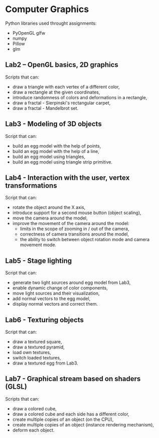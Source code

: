 # Computer Graphics


Python libraries used throught assignments:
- PyOpenGL glfw
- numpy
- Pillow
- glm

## Lab2 – OpenGL basics, 2D graphics

Scripts that can:

- draw a triangle with each vertex of a different color,
- draw a rectangle at the given coordinates,
- introduce randomness of colors and deformations in a rectangle,
- draw a fractal - Sierpinski's rectangular carpet,
- draw a fractal - Mandelbrot set.

## Lab3 - Modeling of 3D objects

Script that can:

- build an egg model with the help of points,
- build an egg model with the help of a line,
- build an egg model using triangles,
- build an egg model using triangle strip primitive.

## Lab4 - Interaction with the user, vertex transformations

Script that can:
- rotate the object around the X axis,
- introduce support for a second mouse button (object scaling),
- move the camera around the model,
- improve the movement of the camera around the model:
	- limits in the scope of zooming in / out of the camera,
	- correctness of camera transitions around the model,
	- the ability to switch between object rotation mode and camera movement mode.

## Lab5 - Stage lighting

Script that can:

- generate two light sources around egg model from Lab3,
- enable dynamic change of color components,
- move light sources and their visualization,
- add normal vectors to the egg model,
- display normal vectors and correct them.

## Lab6 - Texturing objects

Script that can:

- draw a textured square,
- draw a textured pyramid,
- load own textures,
- switch loaded textures,
- draw a textured egg from Lab3.

## Lab7 - Graphical stream based on shaders (GLSL)

Scripts that can:

- draw a colored cube,
- draw a colored cube and each side has a different color,
- create multiple copies of an object (on the CPU),
- create multiple copies of an object (instance rendering mechanism),
- deform each object.
